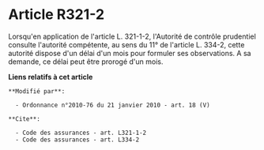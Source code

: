 # Article R321-2

Lorsqu'en application de l'article L. 321-1-2, l'Autorité de contrôle prudentiel consulte l'autorité compétente, au sens du
11° de l'article L. 334-2, cette autorité dispose d'un délai d'un mois pour formuler ses observations. A sa demande, ce délai
peut être prorogé d'un mois.

**Liens relatifs à cet article**

	**Modifié par**:

	  - Ordonnance n°2010-76 du 21 janvier 2010 - art. 18 (V)

	**Cite**:

	  - Code des assurances - art. L321-1-2
	  - Code des assurances - art. L334-2
